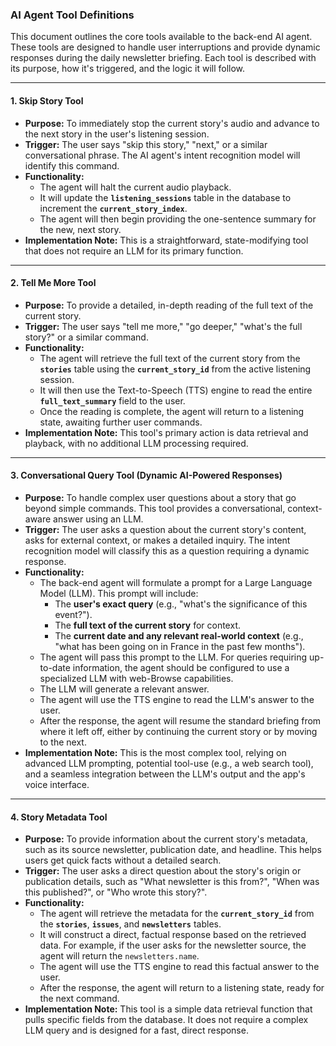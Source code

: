 ### AI Agent Tool Definitions

This document outlines the core tools available to the back-end AI agent. These tools are designed to handle user interruptions and provide dynamic responses during the daily newsletter briefing. Each tool is described with its purpose, how it's triggered, and the logic it will follow.

---

#### 1. Skip Story Tool

-   **Purpose:** To immediately stop the current story's audio and advance to the next story in the user's listening session.
-   **Trigger:** The user says "skip this story," "next," or a similar conversational phrase. The AI agent's intent recognition model will identify this command.
-   **Functionality:**
    -   The agent will halt the current audio playback.
    -   It will update the **`listening_sessions`** table in the database to increment the **`current_story_index`**.
    -   The agent will then begin providing the one-sentence summary for the new, next story.
-   **Implementation Note:** This is a straightforward, state-modifying tool that does not require an LLM for its primary function.

---

#### 2. Tell Me More Tool

-   **Purpose:** To provide a detailed, in-depth reading of the full text of the current story.
-   **Trigger:** The user says "tell me more," "go deeper," "what's the full story?" or a similar command.
-   **Functionality:**
    -   The agent will retrieve the full text of the current story from the **`stories`** table using the **`current_story_id`** from the active listening session.
    -   It will then use the Text-to-Speech (TTS) engine to read the entire **`full_text_summary`** field to the user.
    -   Once the reading is complete, the agent will return to a listening state, awaiting further user commands.
-   **Implementation Note:** This tool's primary action is data retrieval and playback, with no additional LLM processing required.

---

#### 3. Conversational Query Tool (Dynamic AI-Powered Responses)

-   **Purpose:** To handle complex user questions about a story that go beyond simple commands. This tool provides a conversational, context-aware answer using an LLM.
-   **Trigger:** The user asks a question about the current story's content, asks for external context, or makes a detailed inquiry. The intent recognition model will classify this as a question requiring a dynamic response.
-   **Functionality:**
    -   The back-end agent will formulate a prompt for a Large Language Model (LLM). This prompt will include:
        -   The **user's exact query** (e.g., "what's the significance of this event?").
        -   The **full text of the current story** for context.
        -   The **current date and any relevant real-world context** (e.g., "what has been going on in France in the past few months").
    -   The agent will pass this prompt to the LLM. For queries requiring up-to-date information, the agent should be configured to use a specialized LLM with web-Browse capabilities.
    -   The LLM will generate a relevant answer.
    -   The agent will use the TTS engine to read the LLM's answer to the user.
    -   After the response, the agent will resume the standard briefing from where it left off, either by continuing the current story or by moving to the next.
-   **Implementation Note:** This is the most complex tool, relying on advanced LLM prompting, potential tool-use (e.g., a web search tool), and a seamless integration between the LLM's output and the app's voice interface.

---

#### 4. Story Metadata Tool

-   **Purpose:** To provide information about the current story's metadata, such as its source newsletter, publication date, and headline. This helps users get quick facts without a detailed search.
-   **Trigger:** The user asks a direct question about the story's origin or publication details, such as "What newsletter is this from?", "When was this published?", or "Who wrote this story?".
-   **Functionality:**
    -   The agent will retrieve the metadata for the **`current_story_id`** from the **`stories`**, **`issues`**, and **`newsletters`** tables.
    -   It will construct a direct, factual response based on the retrieved data. For example, if the user asks for the newsletter source, the agent will return the `newsletters.name`.
    -   The agent will use the TTS engine to read this factual answer to the user.
    -   After the response, the agent will return to a listening state, ready for the next command.
-   **Implementation Note:** This tool is a simple data retrieval function that pulls specific fields from the database. It does not require a complex LLM query and is designed for a fast, direct response.